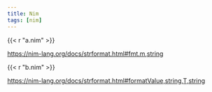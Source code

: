 ```yaml
---
title: Nim
tags: [nim]
---
```


{{< r "a.nim" >}}

<https://nim-lang.org/docs/strformat.html#fmt.m,string>

{{< r "b.nim" >}}

<https://nim-lang.org/docs/strformat.html#formatValue,string,T,string>
